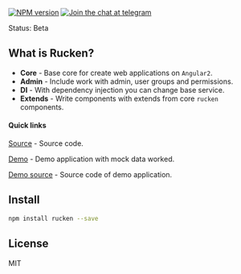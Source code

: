 [![NPM version][npm-image]][npm-url]
[![Join the chat at telegram][telegram-image]][telegram-url]

Status: Beta

## What is Rucken?

- **Core** - Base core for create web applications on `Angular2`.
- **Admin** - Include work with admin, user groups and permissions.
- **DI** - With dependency injection you can change base service.
- **Extends** - Write components with extends from core `rucken` components.

#### Quick links

[Source](https://github.com/site15/rucken) - Source code.

[Demo](https://site15.github.io/rucken) - Demo application with mock data worked.

[Demo source](https://github.com/site15/rucken/tree/master/demo) - Source code of demo application.

## Install

```bash
npm install rucken --save
```

## License

MIT


[npm-image]: https://badge.fury.io/js/rucken.svg
[npm-url]: https://npmjs.org/package/rucken
[telegram-image]: https://img.shields.io/badge/chat-telegram-blue.svg?maxAge=2592000
[telegram-url]: https://t.me/joinchat/AAAAAAtLpXFkn1XWDUFCFA
